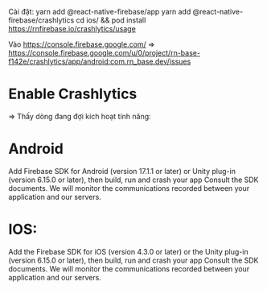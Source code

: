 Cài đặt:
yarn add @react-native-firebase/app
yarn add @react-native-firebase/crashlytics
cd ios/ && pod install
https://rnfirebase.io/crashlytics/usage

Vào https://console.firebase.google.com/ => https://console.firebase.google.com/u/0/project/rn-base-f142e/crashlytics/app/android:com.rn_base.dev/issues

# Enable Crashlytics

=> Thấy dòng đang đợi kích hoạt tính năng:

# Android

Add Firebase SDK for Android (version 17.1.1 or later) or Unity plug-in (version 6.15.0 or later), then build, run and crash your app
Consult the SDK documents. We will monitor the communications recorded between your application and our servers.

# IOS:

Add the Firebase SDK for iOS (version 4.3.0 or later) or the Unity plug-in (version 6.15.0 or later), then build, run and crash your app
Consult the SDK documents. We will monitor the communications recorded between your application and our servers.
